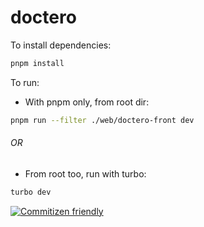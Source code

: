 # doctero

To install dependencies:

```bash
pnpm install
```

To run:

* With pnpm only, from root dir:

```bash
pnpm run --filter ./web/doctero-front dev
```

###### OR

* From root too, run with turbo:

```bash
turbo dev
```

[![Commitizen friendly](https://img.shields.io/badge/commitizen-friendly-brightgreen.svg)](http://commitizen.github.io/cz-cli/)